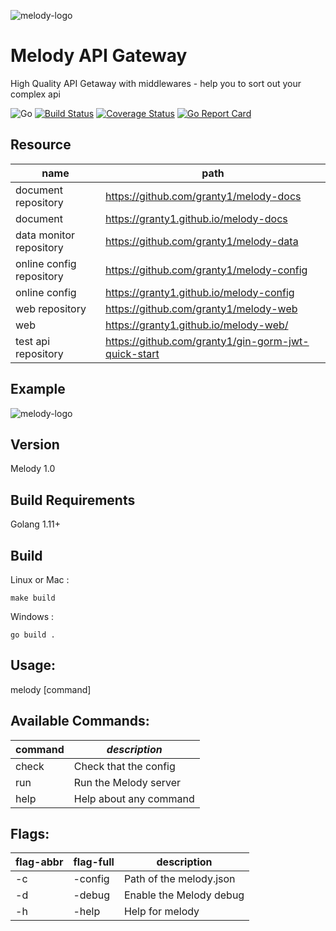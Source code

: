 ![melody-logo](<https://github.com/granty1/melody/blob/master/docs/img/melody.png>)

# **Melody API Gateway**
High Quality API Getaway with middlewares - help you to sort out your complex api

![Go](https://github.com/granty1/melody/workflows/Go/badge.svg)
[![Build Status](https://travis-ci.com/granty1/melody.svg?branch=master)](https://travis-ci.com/granty1/melody)
[![Coverage Status](https://coveralls.io/repos/github/granty1/melody/badge.svg?branch=master)](https://coveralls.io/github/granty1/melody?branch=master)
[![Go Report Card](https://goreportcard.com/badge/github.com/granty1/melody)](https://goreportcard.com/report/github.com/granty1/melody)

## Resource
|name|path|
|--|--|
|document repository|https://github.com/granty1/melody-docs|
|document|https://granty1.github.io/melody-docs|
|data monitor repository|https://github.com/granty1/melody-data|
|online config repository|https://github.com/granty1/melody-config|
|online config|https://granty1.github.io/melody-config|
|web repository|https://github.com/granty1/melody-web|
|web|https://granty1.github.io/melody-web/|
|test api repository|https://github.com/granty1/gin-gorm-jwt-quick-start|

## Example

![melody-logo](<https://github.com/granty1/melody/blob/master/docs/img/example.png>)

## Version
Melody 1.0



## Build Requirements

Golang 1.11+



## Build

Linux or Mac :
```
make build
```
Windows :
```
go build .
```



## Usage:

  melody [command]


## Available Commands:

| command | *description*          |
| ------- | ---------------------- |
| check   | Check that the config  |
| run     | Run the Melody server  |
| help    | Help about any command |


## Flags:

| flag-abbr | flag-full | description             |
| --------- | --------- | ----------------------- |
| -c        | -config   | Path of the melody.json |
| -d        | -debug    | Enable the Melody debug |
| -h        | -help     | Help for melody         |




